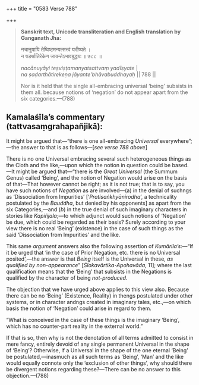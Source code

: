 +++
title = "0583 Verse 788"

+++
> **Sanskrit text, Unicode transliteration and English translation by Ganganath Jha:** 
>
> नचानुयायि तेष्विष्टमन्यत्सत्त्वं यदीष्यते ।  
> न षडर्थातिरेकेण जायन्तेऽभावबुद्धयः ॥ ७८८ ॥ 
>
> *nacānuyāyi teṣviṣṭamanyatsattvaṃ yadīṣyate* \|  
> *na ṣaḍarthātirekeṇa jāyante'bhāvabuddhayaḥ* \|\| 788 \|\| 
>
> Nor is it held that the single all-embracing universal ‘being’ subsists in them all. because notions of ‘negation’ do not appear apart from the six categories.—(788)



## Kamalaśīla’s commentary (tattvasaṃgrahapañjikā):

It might be argued that—“there is one all-embracing *Universal* everywhere”;—the answer to that is as follows—[*see verse 788 above*]

There is no one Universal embracing several such heterogeneous things as the Cloth and the like,—upon which the notion in question could be based.—It might be argued that—“there is the *Great Universal* (the Summum Genus) called ‘Being’, and the notion of Negation would arise on the basis of that—That however cannot be right; as it is not true; that is to say, you have such notions of *Negation* as are involved—(a) in the denial of suchngs as ‘Dissociation from Impurities’ [‘*Pratisaṅkhyānirodha*’, a technicality postulated by the *Bauddha*, but denied by his opponents] as apart from the six Categories,—and (*b*) in the true denial of such imaginary characters in stories like *Kapiñjala*;—to which adjunct would such notions of ‘Negation’ be due, which could be regarded as their basis? Surely according to your view there is no real ‘Being’ (existence) in the case of such things as the said ‘Dissociation from Impurities’ and the like.

This same *argument* answers also the following assertion of *Kumārila’s*:—“If it be urged that ‘in the case of Prior Negation, etc. there is no Universal posited’,—the answer is that *Being* itself is the Universal in these, *as qualified by non-appearance*” [*Ślokavārtika-Apohavāda*, 11]; where the last qualification means that the ‘Being’ that subsists in the Negations is qualified by the character of being *not-produced*.

The objection that we have urged above applies to this view also. Because there can be no ‘Being’ (Existence, Reality) in thengs postulated under other systems, or in character andngs created in imaginary tales, etc.,—on which basis the notion of ‘Negation’ could arise in regard to them.

“What is conceived in the case of these things is the imaginary ‘Being’, which has no counter-part reality in the external world.”

If that is so, then why is not the denotation of all terms admitted to consist in mere fancy, entirely devoid of any single permanent Universal in the shape of ‘Being’? Otherwise, if a Universal in the shape of the one eternal ‘Being’ be postulated,—inasmuch as all such terms as ‘Being’, ‘Man’ and the like would equally connote only the ‘exclusion of other things’, why should there be divergent notions regarding these?—There can be no answer to this objection.—(788)


